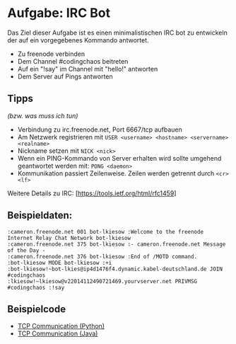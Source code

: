 Aufgabe: IRC Bot
================

Das Ziel dieser Aufgabe ist es einen minimalistischen IRC bot zu entwickeln der
auf ein vorgegebenes Kommando antwortet.

 - Zu freenode verbinden
 - Dem Channel #codingchaos beitreten
 - Auf ein "!say" im Channel mit "hello!" antworten
 - Dem Server auf Pings antworten


Tipps
-----

*(bzw. was muss ich tun)*

 - Verbindung zu irc.freenode.net, Port 6667/tcp aufbauen
 - Am Netzwerk registrieren mit
   `USER <username> <hostname> <servername> <realname>`
 - Nickname setzen mit
   `NICK <nick>`
 - Wenn ein PING-Kommando von Server erhalten wird sollte umgehend geantwortet
   werden mit:
   `PONG <daemon>`
 - Kommunikation passiert Zeilenweise. Zeilen werden getrennt durch `<cr><lf>`

Weitere Details zu IRC: [https://tools.ietf.org/html/rfc1459]


Beispieldaten:
--------------

    :cameron.freenode.net 001 bot-lkiesow :Welcome to the freenode Internet Relay Chat Network bot-lkiesow
    :cameron.freenode.net 375 bot-lkiesow :- cameron.freenode.net Message of the Day -
    :cameron.freenode.net 376 bot-lkiesow :End of /MOTD command.
    :bot-lkiesow MODE bot-lkiesow :+i
    :bot-lkiesow!~bot-lkies@ip4d1476f4.dynamic.kabel-deutschland.de JOIN #codingchaos
    :lkiesow!~lkiesow@v22014112490721469.yourvserver.net PRIVMSG #codingchaos :!say

Beispielcode
------------

 - [TCP Communication (Python)
   ](https://wiki.python.org/moin/TcpCommunication)
 - [TCP Communication (Java)
   ](https://systembash.com/a-simple-java-tcp-server-and-tcp-client/)
